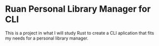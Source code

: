 
# Ruan Personal Library Manager for CLI
This is a project in what I will study Rust to create a CLI aplication that fits my needs for a personal library manager.